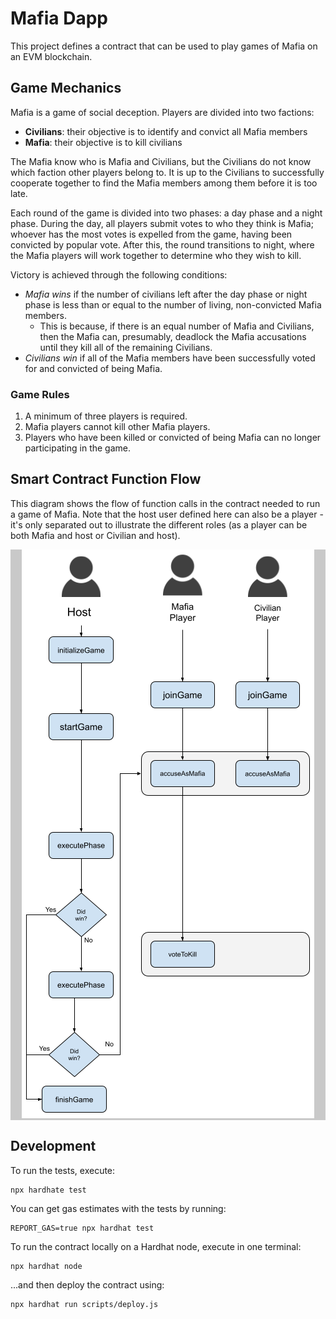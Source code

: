 # Mafia Dapp

This project defines a contract that can be used to play games of Mafia on an EVM blockchain.

## Game Mechanics

Mafia is a game of social deception. Players are divided into two factions:

* **Civilians**: their objective is to identify and convict all Mafia members
* **Mafia**: their objective is to kill civilians

The Mafia know who is Mafia and Civilians, but the Civilians do not know which faction other players belong to. It is up to the Civilians to successfully cooperate together to find the Mafia members among them before it is too late.

Each round of the game is divided into two phases: a day phase and a night phase. During the day, all players submit votes to who they think is Mafia; whoever has the most votes is expelled from the game, having been convicted by popular vote. After this, the round transitions to night, where the Mafia players will work together to determine who they wish to kill.

Victory is achieved through the following conditions:

* *Mafia wins* if the number of civilians left after the day phase or night phase is less than or equal to the number of living, non-convicted Mafia members.
  * This is because, if there is an equal number of Mafia and Civilians, then the Mafia can, presumably, deadlock the Mafia accusations until they kill all of the remaining Civilians.
* *Civilians win* if all of the Mafia members have been successfully voted for and convicted of being Mafia.

### Game Rules

1. A minimum of three players is required.
2. Mafia players cannot kill other Mafia players.
3. Players who have been killed or convicted of being Mafia can no longer participating in the game.

## Smart Contract Function Flow

This diagram shows the flow of function calls in the contract needed to run a game of Mafia. Note that the host user defined here can also be a player - it's only separated out to illustrate the different roles (as a player can be both Mafia and host or Civilian and host).

<div style="background-color: #C9C9C9; text-align: center; width: 100%">
    <img src="./docs/images/player_workflow.png" />
</div>

## Development

To run the tests, execute:

```
npx hardhate test
```

You can get gas estimates with the tests by running:

```
REPORT_GAS=true npx hardhat test
```

To run the contract locally on a Hardhat node, execute in one terminal:

```
npx hardhat node
```

...and then deploy the contract using:

```
npx hardhat run scripts/deploy.js
```